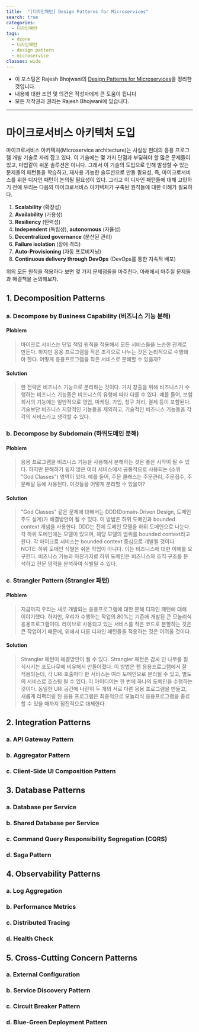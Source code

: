 ```yaml
---
title:  "[디자인패턴] Design Patterns for Microservices"
search: true
categories: 
  - 디자인패턴
tags:
  - dzone
  - 디자인패턴
  - design pattern
  - microservice
classes: wide
---
```


* 이 포스팅은 Rajesh Bhojwani의 [Design Patterns for Microservices](https://dzone.com/articles/design-patterns-for-microservices)을 정리한 것입니다.
* 내용에 대한 조언 및 의견은 작성자에게 큰 도움이 됩니다
* 모든 저작권과 권리는 Rajesh Bhojwani에 있습니다. 


---

# 마이크로서비스 아키텍처 도입

마이크로서비스 아키텍처(Microservice architecture)는 사실상 현대의 응용 프로그램 개발 기술로 자리 잡고 있다. 이 기술에는 몇 가지 단점과 부딫혀야 할 많은 문제들이 있고, 마법같이 쉬운 솔루션은 아니다. 그래서 이 기술의 도입으로 인해 발생할 수 있는 문제들의 패턴들을 학습하고, 재사용 가능한 솔루션으로 만들 필요성, 즉, 마이크로서비스를 위한 디자인 패턴이 논의될 필요성이 있다. 그리고 이 디자인 패턴들에 대해 고민하기 전에 우리는 다음의 마이크로서비스 아키텍처가 구축된 원칙들에 대한 이해가 필요하다.

  1. **Scalability** (확장성)
  2. **Availability** (가용성)
  3. **Resiliency** (탄력성)
  4. **Independent** (독립성), **autonomous** (자율성)
  5. **Decentralized governance** (분산된 관리)
  6. **Failure isolation** (장애 격리)
  7. **Auto-Provisioning** (자동 프로비저닝)
  8. **Continuous delivery through DevOps** (DevOps를 통한 지속적 배포)

위의 모든 원칙을 적용하다 보면 몇 가지 문제점들을 마주친다. 아래에서 마주칠 문제들과 해결책을 논의해보자.  

## 1. Decomposition Patterns
### a. Decompose by Business Capability (비즈니스 기능 분해)
#### Ploblem

> 마이크로 서비스는 단일 책임 원칙을 적용해서 모든 서비스들을 느슨한 관계로 만든다. 하지만 응용 프로그램을 작은 조각으로 나누는 것은 논리적으로 수행돼야 한다. 어떻게 응용프로그램을 작은 서비스로 분해할 수 있을까?

#### Solution

> 한 전략은 비즈니스 기능으로 분리하는 것이다. 가치 창출을 위해 비즈니스가 수행하는 비즈니스 기능들은 비즈니스의 유형에 따라 다를 수 있다. 예를 들어, 보험회사의 기능에는 일반적으로 영업, 마케팅, 가입, 청구 처리, 결제 등이 포함된다. 기술보단 비즈니스 지향적인 기능들을 제외하고, 기술적인 비즈니스 기능들을 각각의 서비스라고 생각할 수 있다.

### b. Decompose by Subdomain (하위도메인 분해)

#### Ploblem

> 응용 프로그램을 비즈니스 기능을 사용해서 분해하는 것은 좋은 시작이 될 수 있다. 하지만 분해하기 쉽지 않은 여러 서비스에서 공통적으로 사용되는 (소위 "God Classes") 영역이 있다. 예를 들어, 주문 클래스는 주문관리, 주문접수, 주문배달 등에 사용된다. 이것들을 어떻게 분리할 수 있을까?


#### Solution

> "God Classes" 같은 문제에 대해서는 DDD(Domain-Driven Design, 도메인 주도 설계)가 해결방안이 될 수 있다. 이 방법은 하위 도메인과 bounded context 개념을 사용한다. DDD는 전체 도메인 모델을 하위 도메인으로 나눈다. 각 하위 도메인에는 모델이 있으며, 해당 모델의 범위를 bounded context라고 한다. 각 마이크로 서비스는 bounded context 중심으로 개발될 것이다. NOTE: 하위 도메인 식별은 쉬운 작업이 아니다. 이는 비즈니스에 대한 이해를 요구한다. 비즈니스 기능과 마찬가지로 하위 도메인은 비즈니스와 조직 구조를 분석하고 전문 영역을 분석하여 식별될 수 있다.

### c. Strangler Pattern (Strangler 패턴) 

#### Ploblem

> 지금까지 우리는 새로 개발되는 응용프로그램에 대한 분해 디자인 패턴에 대해 이야기했다. 하지만, 우리가 수행하는 작업의 80%는 기존에 개발된 큰 모놀리식 응용프로그램이다. 라이브로 사용되고 있는 서비스를 작은 코드로 분할하는 것은 큰 작업이기 때문에, 위에서 다룬 디자인 패턴들을 적용하는 것은 어려울 것이다. 

#### Solution

> Strangler 패턴이 해결방안이 될 수 있다. Strangler 패턴은 감싸 인 나무를 질식시키는 포도나무에 비유해서 만들어졌다. 이 방법은 웹 응용프로그램에서 잘 적용되는데, 각 URI 호출마다 한 서비스는 여러 도메인으로 분리될 수 있고, 별도의 서비스로 호스팅 될 수 있다. 이 아이디어는 한 번에 하나의 도메인을 수행하는 것이다. 동일한 URI 공간에 나란히 두 개의 서로 다른 응용 프로그램을 만들고, 새롭게 리팩터링 된 응용 프로그램은 최종적으로 모놀리식 응용프로그램을 종료할 수 있을 때까지 점진적으로 대체한다.

## 2. Integration Patterns
### a. API Gateway Pattern
### b. Aggregator Pattern
### c. Client-Side UI Composition Pattern

## 3. Database Patterns
### a. Database per Service
### b. Shared Database per Service
### c. Command Query Responsibility Segregation (CQRS)
### d. Saga Pattern

## 4. Observability Patterns
### a. Log Aggregation
### b. Performance Metrics
### c. Distributed Tracing
### d. Health Check

## 5. Cross-Cutting Concern Patterns
### a. External Configuration
### b. Service Discovery Pattern
### c. Circuit Breaker Pattern
### d. Blue-Green Deployment Pattern


